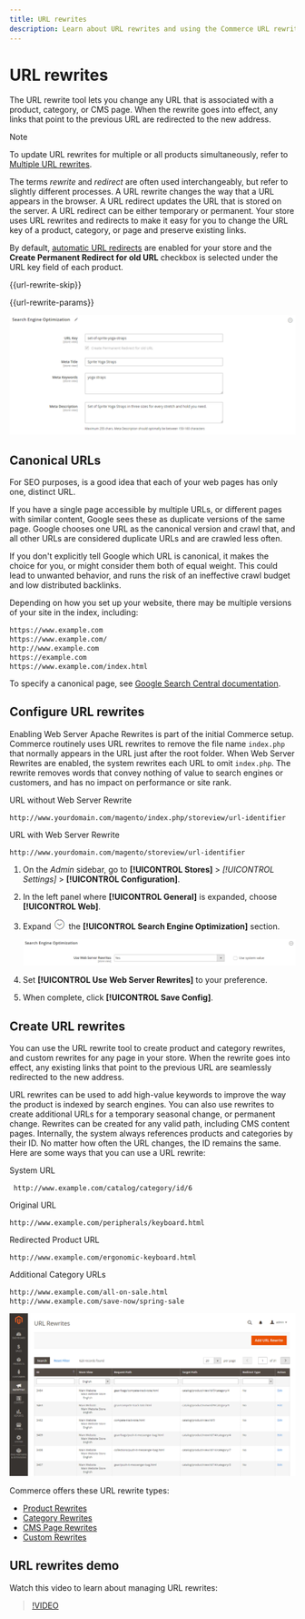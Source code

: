 ```yaml
---
title: URL rewrites
description: Learn about URL rewrites and using the Commerce URL rewrite tool to change URLs that are associated with a product, category, or CMS page.
---
```

# URL rewrites

The URL rewrite tool lets you change any URL that is associated with a product, category, or CMS page. When the rewrite goes into effect, any links that point to the previous URL are redirected to the new address.

>[!NOTE]
>
>To update URL rewrites for multiple or all products simultaneously, refer to [Multiple URL rewrites](url-rewrite-product.md#multiple-url-rewrites).

The terms _rewrite_ and _redirect_ are often used interchangeably, but refer to slightly different processes. A URL rewrite changes the way that a URL appears in the browser. A URL redirect updates the URL that is stored on the server. A URL redirect can be either temporary or permanent. Your store uses URL rewrites and redirects to make it easy for you to change the URL key of a product, category, or page and preserve existing links.

By default, [automatic URL redirects](url-redirect-product-automatic.md) are enabled for your store and the **Create Permanent Redirect for old URL** checkbox is selected under the URL key field of each product.

{{url-rewrite-skip}}

{{url-rewrite-params}}

![Search engine optimization - create permanent URL redirect](./assets/product-search-engine-optimization-create-permanent-redirect.png)<!-- zoom -->

## Canonical URLs

For SEO purposes, is a good idea that each of your web pages has only one, distinct URL.

If you have a single page accessible by multiple URLs, or different pages with similar content, Google sees these as duplicate versions of the same page. Google chooses one URL as the canonical version and crawl that, and all other URLs are considered duplicate URLs and are crawled less often.

If you don't explicitly tell Google which URL is canonical, it makes the choice for you, or might consider them both of equal weight. This could lead to unwanted behavior, and runs the risk of an ineffective crawl budget and low distributed backlinks.

Depending on how you set up your website, there may be multiple versions of your site in the index, including:

    https://www.example.com
    https://www.example.com/
    http://www.example.com
    https://example.com
    https://www.example.com/index.html

To specify a canonical page, see [Google Search Central documentation](https://developers.google.com/search/docs/crawling-indexing/consolidate-duplicate-urls).

## Configure URL rewrites

Enabling Web Server Apache Rewrites is part of the initial Commerce setup. Commerce routinely uses URL rewrites to remove the file name `index.php` that normally appears in the URL just after the root folder. When Web Server Rewrites are enabled, the system rewrites each URL to omit `index.php`. The rewrite removes words that convey nothing of value to search engines or customers, and has no impact on performance or site rank.

URL without Web Server Rewrite

    http://www.yourdomain.com/magento/index.php/storeview/url-identifier

URL with Web Server Rewrite

    http://www.yourdomain.com/magento/storeview/url-identifier

1. On the _Admin_ sidebar, go to **[!UICONTROL Stores]** > _[!UICONTROL Settings]_ > **[!UICONTROL Configuration]**.

1. In the left panel where **[!UICONTROL General]** is expanded, choose **[!UICONTROL Web]**.

1. Expand ![Expansion selector](../assets/icon-display-expand.png) the **[!UICONTROL Search Engine Optimization]** section.

   ![General configuration - web search engine optimization](../configuration-reference/general/assets/web-search-engine-optimization.png)<!-- zoom -->

1. Set **[!UICONTROL Use Web Server Rewrites]** to your preference.

1. When complete, click **[!UICONTROL Save Config]**.

## Create URL rewrites

You can use the URL rewrite tool to create product and category rewrites, and custom rewrites for any page in your store. When the rewrite goes into effect, any existing links that point to the previous URL are seamlessly redirected to the new address.

URL rewrites can be used to add high-value keywords to improve the way the product is indexed by search engines. You can also use rewrites to create additional URLs for a temporary seasonal change, or permanent change. Rewrites can be created for any valid path, including CMS content pages. Internally, the system always references products and categories by their ID. No matter how often the URL changes, the ID remains the same. Here are some ways that you can use a URL rewrite:

System URL

     http://www.example.com/catalog/category/id/6

Original URL

    http://www.example.com/peripherals/keyboard.html

Redirected Product URL

    http://www.example.com/ergonomic-keyboard.html

Additional Category URLs

    http://www.example.com/all-on-sale.html
    http://www.example.com/save-now/spring-sale

![URL rewrites grid](./assets/url-rewrites.png)<!-- zoom -->

Commerce offers these URL rewrite types:

* [Product Rewrites](url-rewrite-product.md)
* [Category Rewrites](url-rewrite-category.md)
* [CMS Page Rewrites](url-rewrite-cms-page.md)
* [Custom Rewrites](url-rewrite-custom.md)

## URL rewrites demo

Watch this video to learn about managing URL rewrites:

>[!VIDEO](https://video.tv.adobe.com/v/343751?quality=12&learn=on)
